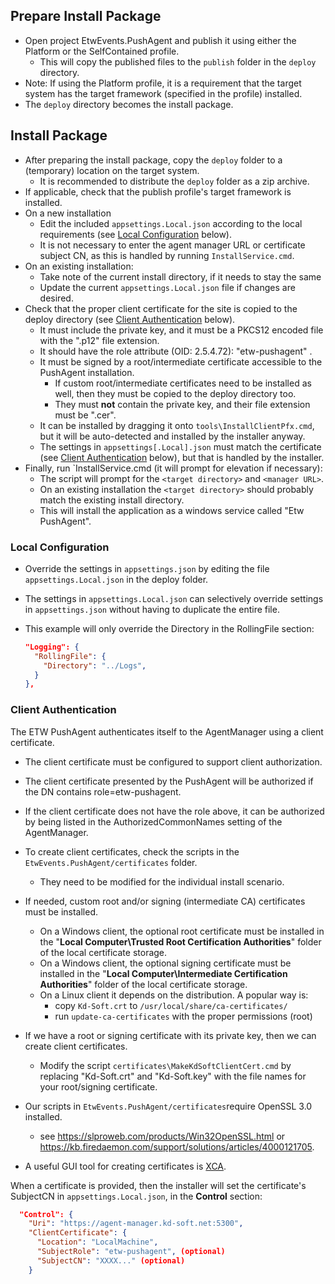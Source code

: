 ## Prepare Install Package

- Open project EtwEvents.PushAgent and publish it using either the Platform or the SelfContained profile.
  - This will copy the published files to the `publish` folder in the `deploy` directory.
- Note: If using the Platform profile, it is a requirement that the target system has the target framework (specified in the profile) installed.
- The `deploy` directory becomes the install package.

## Install Package

- After preparing the install package, copy the `deploy` folder to a (temporary) location on the target system.
  - It is recommended to distribute the `deploy` folder as a zip archive.
- If applicable, check that the publish profile's target framework is installed.
- On a new installation
  - Edit the included `appsettings.Local.json` according to the local requirements (see [Local Configuration](#local-configuration) below).
  - It is not necessary to enter the agent manager URL or certificate subject CN, as this is handled by running `InstallService.cmd`.
- On an existing installation:
  - Take note of the current install directory, if it needs to stay the same
  - Update the current `appsettings.Local.json` file if changes are desired.
- Check that the proper client certificate for the site is copied to the deploy directory (see [Client Authentication](#client-authentication) below).
  - It must include the private key, and it must be a PKCS12 encoded file with the ".p12" file extension.
  - It should have the role attribute (OID: 2.5.4.72): "etw-pushagent" .
  - It must be signed by a root/intermediate certificate accessible to the PushAgent installation.
    - If custom root/intermediate certificates need to be installed as well, then they must be copied to the deploy directory too.
    - They must **not** contain the private key, and their file extension must be ".cer".
  - It can be installed by dragging it onto `tools\InstallClientPfx.cmd`, but it will be auto-detected and installed by the installer anyway.
  - The settings in `appsettings[.Local].json` must match the certificate (see [Client Authentication](#client-authentication) below), 
    but that is handled by the installer.
- Finally, run `InstallService.cmd (it will prompt for elevation if necessary):
  - The script will prompt for the `<target directory>` and `<manager URL>`.
  - On an existing installation the `<target directory>` should probably match the existing install directory.
  - This will install the application as a windows service called "Etw PushAgent".

### Local Configuration

- Override the settings in `appsettings.json` by editing the file `appsettings.Local.json` in the deploy folder.

- The settings in `appsettings.Local.json` can selectively override settings in `appsettings.json` without having to duplicate the entire file.

- This example will only override the Directory in the RollingFile section:
  
  ```json
  "Logging": {
    "RollingFile": {
      "Directory": "../Logs",
    }
  },
  ```

### Client Authentication

The ETW PushAgent authenticates itself to the AgentManager using a client certificate.
- The client certificate must be configured to support client authorization.
- The client certificate presented by the PushAgent will be authorized if the DN contains role=etw-pushagent.
- If the client certificate does not have the role above, it can be authorized by being listed in the AuthorizedCommonNames setting of the AgentManager.
- To create client certificates, check the scripts in the `EtwEvents.PushAgent/certificates` folder.
  - They need to be modified for the individual install scenario.

- If needed, custom root and/or signing (intermediate CA) certificates must be installed.
  - On a Windows client, the optional root certificate must be installed in the "**Local Computer\Trusted Root Certification Authorities**" folder of the local certificate storage.
  - On a Windows client, the optional signing certificate must be installed in the "**Local Computer\Intermediate Certification Authorities**" folder of the local certificate storage.
  - On a Linux client it depends on the distribution. A popular way is:
    - copy `Kd-Soft.crt` to `/usr/local/share/ca-certificates/`
    - run `update-ca-certificates` with the proper permissions (root)
- If we have a root or signing certificate with its private key, then we can create client certificates.
  - Modify the script `certificates\MakeKdSoftClientCert.cmd` by replacing "Kd-Soft.crt" and "Kd-Soft.key" with the file names for your root/signing certificate.

- Our scripts in `EtwEvents.PushAgent/certificates`require OpenSSL 3.0 installed.
  - see https://slproweb.com/products/Win32OpenSSL.html or https://kb.firedaemon.com/support/solutions/articles/4000121705.
- A useful GUI tool for creating certificates is [XCA](https://www.hohnstaedt.de/xca/).

When a certificate is provided, then the installer will set the certificate's SubjectCN in `appsettings.Local.json`, in the **Control** section:

```json
  "Control": {
    "Uri": "https://agent-manager.kd-soft.net:5300",
    "ClientCertificate": {
      "Location": "LocalMachine",
      "SubjectRole": "etw-pushagent", (optional)
      "SubjectCN": "XXXX..." (optional)
    }
```

